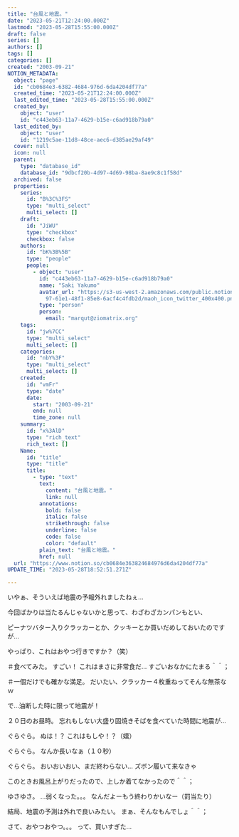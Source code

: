 ```yaml
---
title: "台風と地震。"
date: "2023-05-21T12:24:00.000Z"
lastmod: "2023-05-28T15:55:00.000Z"
draft: false
series: []
authors: []
tags: []
categories: []
created: "2003-09-21"
NOTION_METADATA:
  object: "page"
  id: "cb0684e3-6382-4684-976d-6da4204df77a"
  created_time: "2023-05-21T12:24:00.000Z"
  last_edited_time: "2023-05-28T15:55:00.000Z"
  created_by:
    object: "user"
    id: "c443eb63-11a7-4629-b15e-c6ad918b79a0"
  last_edited_by:
    object: "user"
    id: "1219c5ae-11d8-48ce-aec6-d385ae29af49"
  cover: null
  icon: null
  parent:
    type: "database_id"
    database_id: "9dbcf20b-4d97-4d69-98ba-8ae9c8c1f58d"
  archived: false
  properties:
    series:
      id: "B%3C%3FS"
      type: "multi_select"
      multi_select: []
    draft:
      id: "JiWU"
      type: "checkbox"
      checkbox: false
    authors:
      id: "bK%3B%5B"
      type: "people"
      people:
        - object: "user"
          id: "c443eb63-11a7-4629-b15e-c6ad918b79a0"
          name: "Saki Yakumo"
          avatar_url: "https://s3-us-west-2.amazonaws.com/public.notion-static.com/3ad1c4\
            97-61e1-48f1-85e8-6acf4c4fdb2d/maoh_icon_twitter_400x400.png"
          type: "person"
          person:
            email: "marqut@ziomatrix.org"
    tags:
      id: "jw%7CC"
      type: "multi_select"
      multi_select: []
    categories:
      id: "nbY%3F"
      type: "multi_select"
      multi_select: []
    created:
      id: "vmFr"
      type: "date"
      date:
        start: "2003-09-21"
        end: null
        time_zone: null
    summary:
      id: "x%3AlD"
      type: "rich_text"
      rich_text: []
    Name:
      id: "title"
      type: "title"
      title:
        - type: "text"
          text:
            content: "台風と地震。"
            link: null
          annotations:
            bold: false
            italic: false
            strikethrough: false
            underline: false
            code: false
            color: "default"
          plain_text: "台風と地震。"
          href: null
  url: "https://www.notion.so/cb0684e363824684976d6da4204df77a"
UPDATE_TIME: "2023-05-28T18:52:51.271Z"

---
```

<link rel="stylesheet" href="https://cdn.jsdelivr.net/npm/katex@0.16.2/dist/katex.min.css" integrity="sha384-bYdxxUwYipFNohQlHt0bjN/LCpueqWz13HufFEV1SUatKs1cm4L6fFgCi1jT643X" crossorigin="anonymous">


いやぁ、そういえば地震の予報外れましたねぇ…


今回ばかりは当たるんじゃないかと思って、わざわざカンパンもとい、


ピーナツバター入りクラッカーとか、クッキーとか買いだめしておいたのですが…


やっぱり、これはおやつ行きですか？（笑）


＃食べてみた。 すごい！ これはまさに非常食だ… すごいおなかにたまる＾＾；


＃一個だけでも確かな満足。 だいたい、クラッカー４枚重ねってそんな無茶なｗ


で…油断した時に限って地震が！


２０日のお昼時。 忘れもしない大盛り固焼きそばを食べていた時間に地震が…


ぐらぐら。 ぬは！？ これはもしや！？（嬉）


ぐらぐら。 なんか長いなぁ（１０秒）


ぐらぐら。 おいおいおい、まだ終わらない… ズボン履いて来なきゃ


このときお風呂上がりだったので、上しか着てなかったので＾＾；


ゆさゆさ。 …弱くなった。。。 なんだよーもう終わりかいなー（罰当たり）


結局、地震の予測は外れで良いみたい。 まぁ、そんなもんでしょ＾＾；


さて、おやつおやつ。。。 って、買いすぎた…

